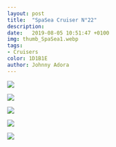 ```yaml
---
layout: post
title:  "SpaSea Cruiser N°22"
description: 
date:   2019-08-05 10:51:47 +0100
img: thumb_SpaSea1.webp
tags: 
- Cruisers
color: 1D1B1E
author: Johnny Adora
---
```


![]({{site.baseurl}}/images/SpaSea1.webp)

![]({{site.baseurl}}/images/SpaSea2.webp)

![]({{site.baseurl}}/images/SpaSea3.webp)

![]({{site.baseurl}}/images/SpaSea4.webp)

![]({{site.baseurl}}/images/SpaSea5.webp)